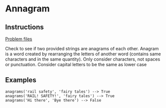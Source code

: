# Annagram
## Instructions
[Problem files](.)

Check to see if two provided strings are anagrams of each other. Anagram is a word created by rearranging the letters of another word
(contains same characters and in the same quantity). Only consider characters, not spaces or punctuation.  Consider capital letters to be
the same as lower case


## Examples
```
anagrams('rail safety', 'fairy tales') --> True
anagrams('RAIL! SAFETY!', 'fairy tales') --> True
anagrams('Hi there', 'Bye there') --> False
```

